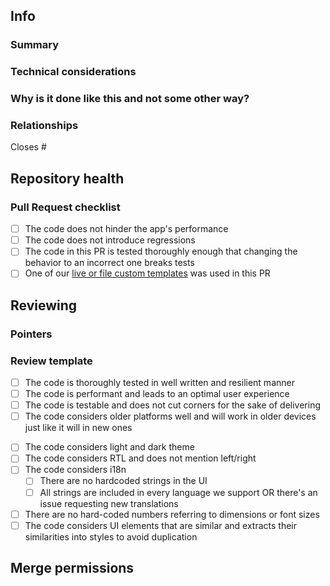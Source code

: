 ## Info
<!-- This template is a guideline, use your own judgement to write a description that -->
<!-- is easy to read and will help get the PR reviewed quickly and accurately -->

### Summary
<!-- MANDATORY: Describe clearly and concisely what this PR changes -->

### Technical considerations
<!-- OPTIONAL: Describe how the changes are implemented, list the different parts the changes consist of if it's more than one -->

### Why is it done like this and not some other way?
<!-- OPTIONAL: Are there other possible solutions that might seem more obvious? Tell us why you didn't go with those -->

### Relationships
<!-- MANDATORY: Mention any issues or PRs that are connected to this -->
<!-- DO NOT OPEN A PULL REQUEST THAT DOES NO CLOSE/REF AN ISSUE -->
Closes #

## Repository health

### Pull Request checklist
<!-- MANDATORY: Before submiting your Pull Request, make sure that -->
<!-- all the items below are verified and the boxes are checked -->
- [ ] The code does not hinder the app's performance
- [ ] The code does not introduce regressions
- [ ] The code in this PR is tested thoroughly enough that changing the behavior to an incorrect one breaks tests
- [ ] One of our [live or file custom templates](https://github.com/toggl/android/tree/master/.idea/templates) was used in this PR

## Reviewing

### Pointers
<!-- MANDATORY: Give pointers to help reviewers validate the changes, give a list of things that should be tested, show before/after screenshots, etc. -->

### Review template
<!-- MANDATORY: This is what reviewers should consider when reviewing your Pull request -->
<!-- Feel free to remove items that UI related if your code does not touch UI -->

<!-- General -->
- [ ] The code is thoroughly tested in well written and resilient manner
- [ ] The code is performant and leads to an optimal user experience
- [ ] The code is testable and does not cut corners for the sake of delivering
- [ ] The code considers older platforms well and will work in older devices just like it will in new ones
<!-- UI related -->
- [ ] The code considers light and dark theme
- [ ] The code considers RTL and does not mention left/right
- [ ] The code considers i18n
  - [ ] There are no hardcoded strings in the UI
  - [ ] All strings are included in every language we support OR there's an issue requesting new translations
- [ ] There are no hard-coded numbers referring to dimensions or font sizes
- [ ] The code considers UI elements that are similar and extracts their similarities into styles to avoid duplication

## Merge permissions
<!-- MANDATORY: Is anybody else allowed to merge this? If so, who? -->
